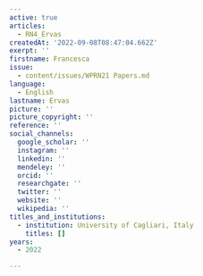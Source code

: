 ```yaml
---
active: true
articles:
  - RN4_Ervas
createdAt: '2022-09-08T08:47:04.662Z'
exerpt: ''
firstname: Francesca
issue:
  - content/issues/WPRN21 Papers.md
language:
  - English
lastname: Ervas
picture: ''
picture_copyright: ''
reference: ''
social_channels:
  google_scholar: ''
  instagram: ''
  linkedin: ''
  mendeley: ''
  orcid: ''
  researchgate: ''
  twitter: ''
  website: ''
  wikipedia: ''
titles_and_institutions:
  - institution: University of Cagliari, Italy
    titles: []
years:
  - 2022

---
```

